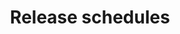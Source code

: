---
lang: en
layout: doc
permalink: /doc/releases/schedules/
redirect_to: https://doc.qubes-os.org/en/latest/developer/releases/schedules.html
ref: 15
title: Release schedules
---